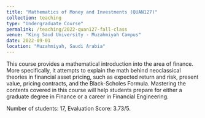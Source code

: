 ```yaml
---
title: "Mathematics of Money and Investments (QUAN127)"
collection: teaching
type: "Undergraduate Course"
permalink: /teaching/2022-quan127-fall-class
venue: "King Saud University - Muzahmiyah Campus"
date: 2022-09-01
location: "Muzahmiyah, Saudi Arabia"
---
```


This course provides a mathematical introduction into the area of finance. More specifically, it attempts to explain the math behind neoclassical theories in financial asset pricing, such as expected return and risk, present value, pricing contracts, and the Black-Scholes Formula. Mastering the contents covered in this course will help students prepare for either a graduate degree in Finance or a career in Financial Engineering.

Number of students: 17, Evaluation Score: 3.73/5.